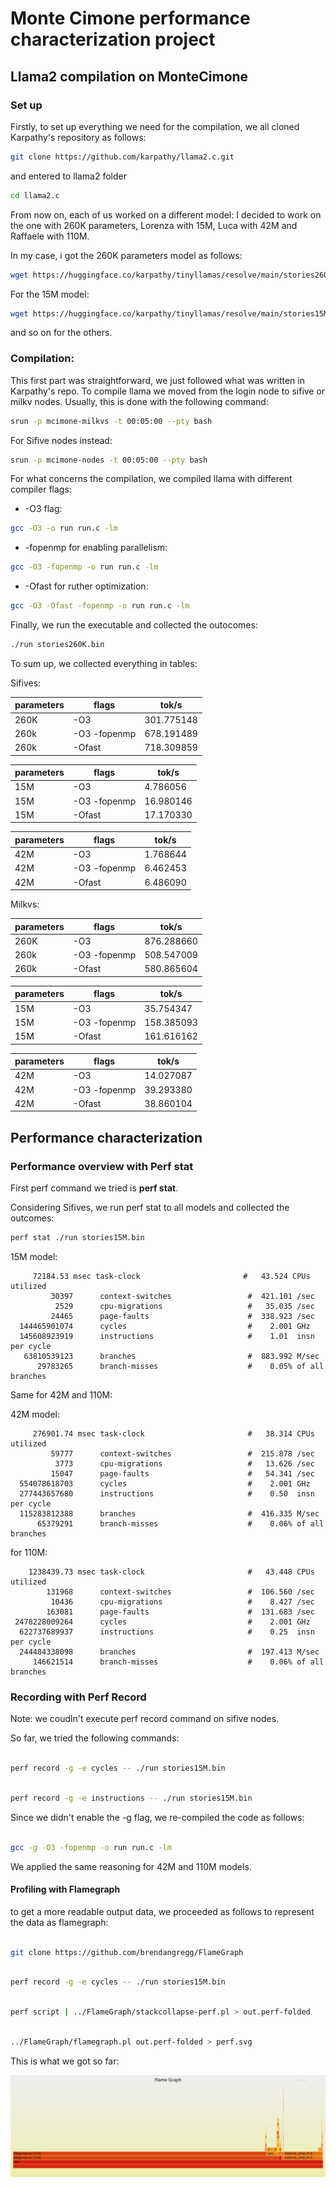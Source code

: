 
# Monte Cimone performance characterization project

## Llama2 compilation on MonteCimone 

### Set up

Firstly, to set up everything we need for the compilation, we all cloned Karpathy's repository as follows:

```bash 
git clone https://github.com/karpathy/llama2.c.git
```
and entered to llama2 folder
```bash 
cd llama2.c

```

From now on, each of us worked on a different model: I decided to work on the one with 260K parameters, Lorenza with 15M, Luca with 42M and Raffaele with 110M.

In my case, i got the 260K parameters model as follows:

```bash 
wget https://huggingface.co/karpathy/tinyllamas/resolve/main/stories260K/stories260K.bin
```

For the 15M model:

```bash 
wget https://huggingface.co/karpathy/tinyllamas/resolve/main/stories15M.bin
```
and so on for the others.


### Compilation:

This first part was straightforward, we just followed what was written in Karpathy's repo. To compile llama we moved from the login node to sifive or milkv nodes. Usually, this is done with the following command:

```bash 
srun -p mcimone-milkvs -t 00:05:00 --pty bash
```
For Sifive nodes instead:

```bash 
srun -p mcimone-nodes -t 00:05:00 --pty bash
```

For what concerns the compilation, we compiled llama with different compiler flags:

- -O3 flag: 

```bash 
gcc -O3 -o run run.c -lm
```

- -fopenmp for enabling parallelism:

```bash 
gcc -O3 -fopenmp -o run run.c -lm
```

- -Ofast for ruther optimization:

```bash 
gcc -O3 -Ofast -fopenmp -o run run.c -lm
```


Finally, we run the executable and collected the outocomes:


```bash 
./run stories260K.bin

```

To sum up, we collected everything in tables:

Sifives:

| parameters |   flags                |  tok/s          |
| ------     |    -----               | -----           |
|      260K  |   -O3                  | 301.775148      |
|    260k    |   -O3 -fopenmp         |      678.191489 |
|    260k    |   -Ofast               |    718.309859   |

| parameters |   flags                |  tok/s          |
| ------     |    -----               | -----           |
|   15M      |   -O3                  |  4.786056       |
|   15M      |   -O3 -fopenmp         |  16.980146      | 
|   15M      |   -Ofast               |  17.170330      |

| parameters |   flags                |  tok/s          |
| ------     |    -----               | -----           |
|   42M      |   -O3                  | 1.768644        | 
|   42M      |   -O3 -fopenmp         |      6.462453   |
|   42M      |   -Ofast               |   6.486090      | 

 
Milkvs:

| parameters |   flags                |  tok/s          |
| ------     |    -----               | -----           |
|   260K     |   -O3                  |    876.288660   |
|   260k     |   -O3 -fopenmp         |    508.547009   |
|   260k     |   -Ofast               |  580.865604     |

| parameters |   flags                |  tok/s          |
| ------     |    -----               | -----           |
|   15M      |   -O3                  |  35.754347      |
|   15M      |   -O3 -fopenmp         |  158.385093     | 
|   15M      |   -Ofast               |  161.616162     |

| parameters |   flags                |  tok/s          |
| ------     |    -----               | -----           |
|   42M      |   -O3                  |    14.027087    | 
|   42M      |   -O3 -fopenmp         |   39.293380     |
|   42M      |   -Ofast               |   38.860104     | 


## Performance characterization

### Performance overview with Perf stat
First perf command we tried is **perf stat**.

Considering Sifives, we run perf stat to all models and collected the outcomes:

```bash 
perf stat ./run stories15M.bin

```
15M model:

         72184.53 msec task-clock                       #   43.524 CPUs utilized
             30397      context-switches                 #  421.101 /sec
              2529      cpu-migrations                   #   35.035 /sec
             24465      page-faults                      #  338.923 /sec
      144465901074      cycles                           #    2.001 GHz
      145608923919      instructions                     #    1.01  insn per cycle
       63810539123      branches                         #  883.992 M/sec
          29783265      branch-misses                    #    0.05% of all branches


Same for 42M and 110M:

42M model:

         276901.74 msec task-clock                       #   38.314 CPUs utilized
             59777      context-switches                 #  215.878 /sec
              3773      cpu-migrations                   #   13.626 /sec
             15047      page-faults                      #   54.341 /sec
      554078618703      cycles                           #    2.001 GHz
      277443657680      instructions                     #    0.50  insn per cycle
      115283812388      branches                         #  416.335 M/sec
          65379291      branch-misses                    #    0.06% of all branches

for 110M:

        1238439.73 msec task-clock                       #   43.448 CPUs utilized
            131968      context-switches                 #  106.560 /sec
             10436      cpu-migrations                   #    8.427 /sec
            163081      page-faults                      #  131.683 /sec
     2478228009264      cycles                           #    2.001 GHz
      622737689937      instructions                     #    0.25  insn per cycle
      244484338098      branches                         #  197.413 M/sec
         146621514      branch-misses                    #    0.06% of all branches


### Recording with Perf Record

Note: we coudln't execute perf record command on sifive nodes.

So far, we tried the following commands:

```bash 

perf record -g -e cycles -- ./run stories15M.bin

```

```bash 

perf record -g -e instructions -- ./run stories15M.bin

```


Since we didn't enable the -g flag, we re-compiled the code as follows:


```bash 

gcc -g -O3 -fopenmp -o run run.c -lm

```

We applied the same reasoning for 42M and 110M models.


#### Profiling with Flamegraph

to get a more readable output data, we proceeded as follows to represent the data as flamegraph:

```bash 

git clone https://github.com/brendangregg/FlameGraph

```
```bash 

perf record -g -e cycles -- ./run stories15M.bin

```

```bash 

perf script | ../FlameGraph/stackcollapse-perf.pl > out.perf-folded

```


```bash 

../FlameGraph/flamegraph.pl out.perf-folded > perf.svg

```
This is what we got so far:

![](perf.svg)